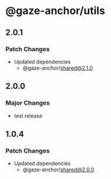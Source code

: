 # @gaze-anchor/utils

## 2.0.1

### Patch Changes

- Updated dependencies
  - @gaze-anchor/shared@2.1.0

## 2.0.0

### Major Changes

- test release

## 1.0.4

### Patch Changes

- Updated dependencies
  - @gaze-anchor/shared@2.0.0
